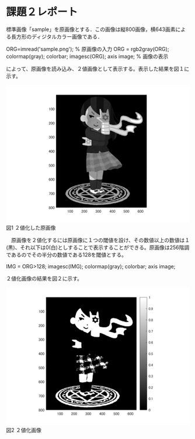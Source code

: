# 課題２レポート

標準画像「sample」を原画像とする．この画像は縦800画像，横643画素による長方形のディジタルカラー画像である．

ORG=imread('sample.png'); % 原画像の入力
ORG = rgb2gray(ORG); colormap(gray); colorbar;
imagesc(ORG); axis image; % 画像の表示

によって、原画像を読み込み、２値画像として表示する。表示した結果を図１に示す。

![原画像](https://github.com/YusukeHosozawa/lecture_image_processing/blob/master/image/kadai2_1.png)  
図1 ２値化した原画像

　原画像を２値化するには原画像に１つの閾値を設け、その数値以上の数値は１(黒)、それ以下は0(白)としすることで表示することができる。原画像は256階調であるのでその半分の数値である128を閾値とする。
 
IMG = ORG>128;
imagesc(IMG); colormap(gray); colorbar;  axis image;

２値化画像の結果を図２に示す。

![原画像](https://github.com/YusukeHosozawa/lecture_image_processing/blob/master/image/kadai2_2.png)  
図2 ２値化画像
